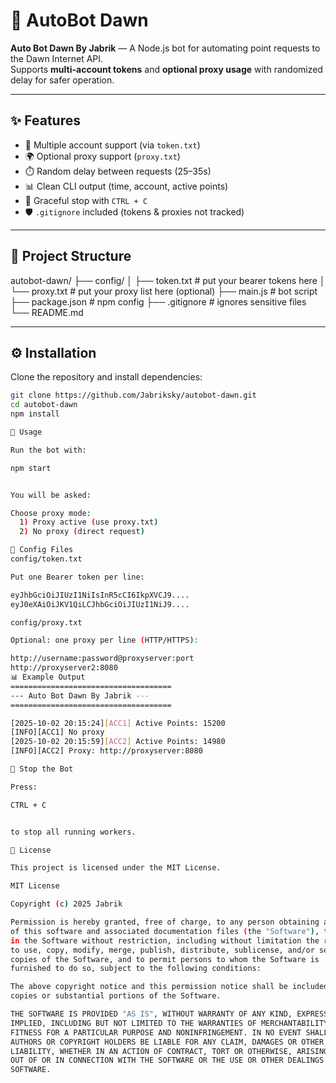 # 🚀 AutoBot Dawn

**Auto Bot Dawn By Jabrik** — A Node.js bot for automating point requests to the Dawn Internet API.  
Supports **multi-account tokens** and **optional proxy usage** with randomized delay for safer operation.  

---

## ✨ Features
- 🔑 Multiple account support (via `token.txt`)
- 🌍 Optional proxy support (`proxy.txt`)
- ⏱️ Random delay between requests (25–35s)
- 📊 Clean CLI output (time, account, active points)
- 🛑 Graceful stop with `CTRL + C`
- 🛡️ `.gitignore` included (tokens & proxies not tracked)

---

## 📂 Project Structure
autobot-dawn/
├── config/
│ ├── token.txt # put your bearer tokens here
│ └── proxy.txt # put your proxy list here (optional)
├── main.js # bot script
├── package.json # npm config
├── .gitignore # ignores sensitive files
└── README.md


---

## ⚙️ Installation

Clone the repository and install dependencies:

```bash
git clone https://github.com/Jabriksky/autobot-dawn.git
cd autobot-dawn
npm install

🚀 Usage

Run the bot with:

npm start


You will be asked:

Choose proxy mode:
  1) Proxy active (use proxy.txt)
  2) No proxy (direct request)

📝 Config Files
config/token.txt

Put one Bearer token per line:

eyJhbGciOiJIUzI1NiIsInR5cCI6IkpXVCJ9....
eyJ0eXAiOiJKV1QiLCJhbGciOiJIUzI1NiJ9....

config/proxy.txt

Optional: one proxy per line (HTTP/HTTPS):

http://username:password@proxyserver:port
http://proxyserver2:8080
📊 Example Output
====================================
--- Auto Bot Dawn By Jabrik ---
====================================

[2025-10-02 20:15:24][ACC1] Active Points: 15200
[INFO][ACC1] No proxy
[2025-10-02 20:15:59][ACC2] Active Points: 14980
[INFO][ACC2] Proxy: http://proxyserver:8080

🛑 Stop the Bot

Press:

CTRL + C


to stop all running workers.

📜 License

This project is licensed under the MIT License.

MIT License

Copyright (c) 2025 Jabrik

Permission is hereby granted, free of charge, to any person obtaining a copy
of this software and associated documentation files (the "Software"), to deal
in the Software without restriction, including without limitation the rights
to use, copy, modify, merge, publish, distribute, sublicense, and/or sell
copies of the Software, and to permit persons to whom the Software is
furnished to do so, subject to the following conditions:

The above copyright notice and this permission notice shall be included in all
copies or substantial portions of the Software.

THE SOFTWARE IS PROVIDED "AS IS", WITHOUT WARRANTY OF ANY KIND, EXPRESS OR
IMPLIED, INCLUDING BUT NOT LIMITED TO THE WARRANTIES OF MERCHANTABILITY,
FITNESS FOR A PARTICULAR PURPOSE AND NONINFRINGEMENT. IN NO EVENT SHALL THE
AUTHORS OR COPYRIGHT HOLDERS BE LIABLE FOR ANY CLAIM, DAMAGES OR OTHER
LIABILITY, WHETHER IN AN ACTION OF CONTRACT, TORT OR OTHERWISE, ARISING FROM,
OUT OF OR IN CONNECTION WITH THE SOFTWARE OR THE USE OR OTHER DEALINGS IN THE
SOFTWARE.
